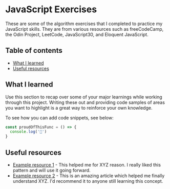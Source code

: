 # JavaScript Exercises

These are some of the algorithm exercises that I completed to practice my JavaScript skills. They are from various resources such as freeCodeCamp, the Odin Project, LeetCode, JavaScript30, and Eloquent JavaScript.

## Table of contents

- [What I learned](#what-i-learned)
- [Useful resources](#useful-resources)

## What I learned

Use this section to recap over some of your major learnings while working through this project. Writing these out and providing code samples of areas you want to highlight is a great way to reinforce your own knowledge.

To see how you can add code snippets, see below:

```js
const proudOfThisFunc = () => {
  console.log('🎉')
}
```

## Useful resources

- [Example resource 1](https://www.example.com) - This helped me for XYZ reason. I really liked this pattern and will use it going forward.
- [Example resource 2](https://www.example.com) - This is an amazing article which helped me finally understand XYZ. I'd recommend it to anyone still learning this concept.